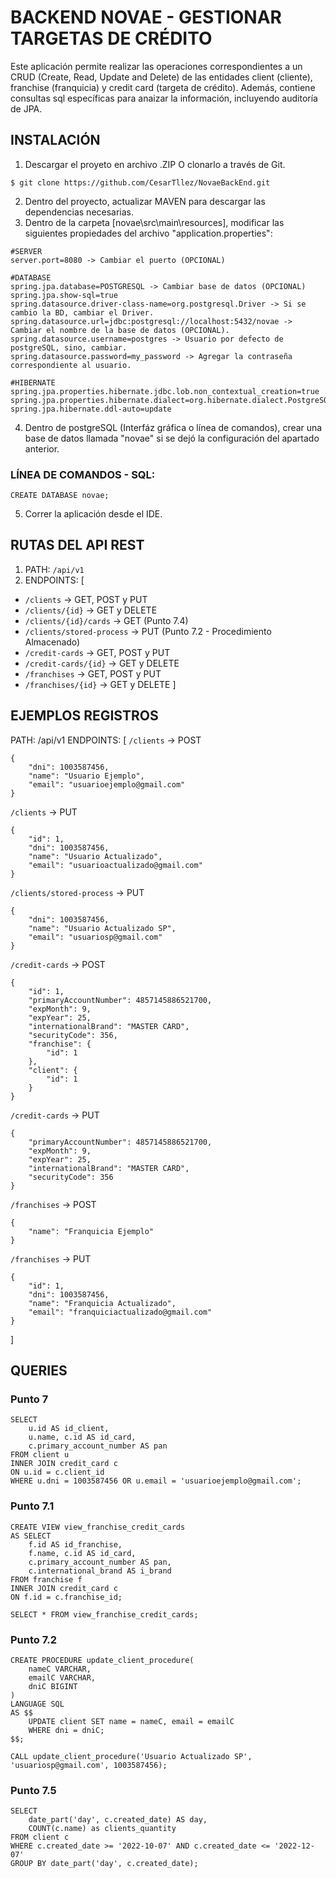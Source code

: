 # BACKEND NOVAE - GESTIONAR TARGETAS DE CRÉDITO

Este aplicación permite realizar las operaciones correspondientes a un CRUD (Create, Read, Update and Delete) de las entidades client (cliente), franchise (franquicia) y credit card (targeta de crédito). Además, contiene consultas sql específicas para anaizar la información, incluyendo auditoría de JPA.

## INSTALACIÓN

1. Descargar el proyeto en archivo .ZIP O clonarlo a través de Git.

```
$ git clone https://github.com/CesarTllez/NovaeBackEnd.git
```

2. Dentro del proyecto, actualizar MAVEN para descargar las dependencias necesarias.
3. Dentro de la carpeta [novae\src\main\resources\], modificar las siguientes propiedades del archivo "application.properties":
    
```
#SERVER
server.port=8080 -> Cambiar el puerto (OPCIONAL)

#DATABASE
spring.jpa.database=POSTGRESQL -> Cambiar base de datos (OPCIONAL)
spring.jpa.show-sql=true
spring.datasource.driver-class-name=org.postgresql.Driver -> Si se cambio la BD, cambiar el Driver.
spring.datasource.url=jdbc:postgresql://localhost:5432/novae -> Cambiar el nombre de la base de datos (OPCIONAL).
spring.datasource.username=postgres -> Usuario por defecto de postgreSQL, sino, cambiar.
spring.datasource.password=my_password -> Agregar la contraseña correspondiente al usuario.

#HIBERNATE
spring.jpa.properties.hibernate.jdbc.lob.non_contextual_creation=true
spring.jpa.properties.hibernate.dialect=org.hibernate.dialect.PostgreSQL92Dialect
spring.jpa.hibernate.ddl-auto=update
```

4. Dentro de postgreSQL (Interfáz gráfica o línea de comandos), crear una base de datos llamada "novae" si se dejó la configuración del apartado anterior.

### LÍNEA DE COMANDOS - SQL: 
        
```
CREATE DATABASE novae;
``` 

5. Correr la aplicación desde el IDE.

## RUTAS DEL API REST

1. PATH: `/api/v1`
2. ENDPOINTS: [
- `/clients` -> GET, POST y PUT 
- `/clients/{id}` -> GET y DELETE
- `/clients/{id}/cards` -> GET (Punto 7.4)
- `/clients/stored-process` -> PUT (Punto 7.2 - Procedimiento Almacenado)
- `/credit-cards` -> GET, POST y PUT
- `/credit-cards/{id}` -> GET y DELETE
- `/franchises` -> GET, POST y PUT 
- `/franchises/{id}` -> GET y DELETE
]

## EJEMPLOS REGISTROS

PATH: /api/v1
ENDPOINTS: [
`/clients` -> POST

```
{
    "dni": 1003587456,
    "name": "Usuario Ejemplo",
    "email": "usuarioejemplo@gmail.com"
}
```

`/clients` -> PUT

```
{
    "id": 1,
    "dni": 1003587456,
    "name": "Usuario Actualizado",
    "email": "usuarioactualizado@gmail.com"
}
```

`/clients/stored-process` -> PUT

```
{
    "dni": 1003587456,
    "name": "Usuario Actualizado SP",
    "email": "usuariosp@gmail.com"
}
```

`/credit-cards` -> POST

```
{
    "id": 1,
    "primaryAccountNumber": 4857145886521700,
    "expMonth": 9,
    "expYear": 25,
    "internationalBrand": "MASTER CARD",
    "securityCode": 356,
    "franchise": {
        "id": 1
    },
    "client": {
        "id": 1
    }
}
```

`/credit-cards` -> PUT

```
{
    "primaryAccountNumber": 4857145886521700,
    "expMonth": 9,
    "expYear": 25,
    "internationalBrand": "MASTER CARD",
    "securityCode": 356
}
```

`/franchises` -> POST

```
{
    "name": "Franquicia Ejemplo"
}
```

`/franchises` -> PUT

```
{
    "id": 1,
    "dni": 1003587456,
    "name": "Franquicia Actualizado",
    "email": "franquiciactualizado@gmail.com"
}
```

]

## QUERIES

### Punto 7

```
SELECT 
    u.id AS id_client, 
    u.name, c.id AS id_card, 
    c.primary_account_number AS pan 
FROM client u
INNER JOIN credit_card c
ON u.id = c.client_id
WHERE u.dni = 1003587456 OR u.email = 'usuarioejemplo@gmail.com';
```

### Punto 7.1

```
CREATE VIEW view_franchise_credit_cards
AS SELECT 
    f.id AS id_franchise, 
    f.name, c.id AS id_card, 
    c.primary_account_number AS pan, 
    c.international_brand AS i_brand
FROM franchise f
INNER JOIN credit_card c
ON f.id = c.franchise_id;
```

```
SELECT * FROM view_franchise_credit_cards;
```

### Punto 7.2

```
CREATE PROCEDURE update_client_procedure(
    nameC VARCHAR,
    emailC VARCHAR,
    dniC BIGINT
)
LANGUAGE SQL
AS $$
    UPDATE client SET name = nameC, email = emailC 
    WHERE dni = dniC;
$$;
```

```
CALL update_client_procedure('Usuario Actualizado SP', 'usuariosp@gmail.com', 1003587456);
```

### Punto 7.5

```
SELECT 
    date_part('day', c.created_date) AS day,
    COUNT(c.name) as clients_quantity
FROM client c
WHERE c.created_date >= '2022-10-07' AND c.created_date <= '2022-12-07'
GROUP BY date_part('day', c.created_date);
```
